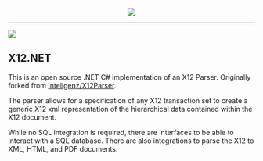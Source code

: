 <div align="center">
  <img src="https://raw.githubusercontent.com/wiki/bvanfleet/X12.NET/X12Icon.png" />
</div>

--------

[![](https://travis-ci.com/bvanfleet/X12.NET.svg?branch=master)](https://travis-ci.org/bvanfleet/X12.NET)

X12.NET
-------

This is an open source .NET C# implementation of an X12 Parser. Originally forked from [Inteligenz/X12Parser](https://github.com/Inteligenz/X12Parser).

The parser allows for a specification of any X12 transaction set to create a generic X12 xml representation of the hierarchical data contained within the X12 document.

While no SQL integration is required, there are interfaces to be able to interact with a SQL database. There are also integrations to parse the X12 to XML, HTML, and PDF documents.
